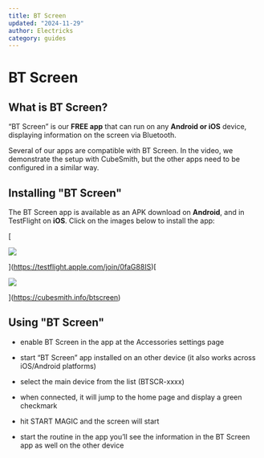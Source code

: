 ```yaml
---
title: BT Screen
updated: "2024-11-29"
author: Electricks
category: guides
---
```


# BT Screen

## What is BT Screen?

 
 
 
 
 “BT Screen” is our **FREE app** that can run on any **Android or iOS** device, displaying information on the screen via Bluetooth.

Several of our apps are compatible with BT Screen. In the video, we demonstrate the setup with CubeSmith, but the other apps need to be configured in a similar way.

 
 
 
 
 
 
 
 
 
 
 ## Installing "BT Screen"

 
 
 
 
 
The BT Screen app is available as an APK download on **Android**, and in TestFlight on **iOS**. Click on the images below to install the app:

[

![](https://electricks.info/wp-content/uploads/2023/10/testflight-badge.png)

](https://testflight.apple.com/join/0faG88IS)[

![](https://electricks.info/wp-content/uploads/2023/11/install-apk.png)

](https://cubesmith.info/btscreen)

 
 
 
 
 ## Using "BT Screen"

 
 
 
 
 

- enable BT Screen in the app at the Accessories settings page

- start “BT Screen” app installed on an other device (it also works across iOS/Android platforms)

- select the main device from the list (BTSCR-xxxx)

- when connected, it will jump to the home page and display a green checkmark

- hit START MAGIC and the screen will start

- start the routine in the app you’ll see the information in the BT Screen app as well on the other device